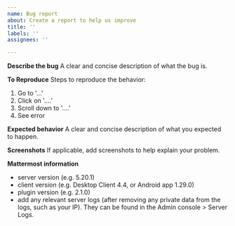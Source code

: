 ```yaml
---
name: Bug report
about: Create a report to help us improve
title: ''
labels: ''
assignees: ''

---
```


**Describe the bug**
A clear and concise description of what the bug is.

**To Reproduce**
Steps to reproduce the behavior:
1. Go to '...'
2. Click on '....'
3. Scroll down to '....'
4. See error

**Expected behavior**
A clear and concise description of what you expected to happen.

**Screenshots**
If applicable, add screenshots to help explain your problem.

**Mattermost information**
- server version (e.g. 5.20.1)
- client version (e.g. Desktop Client 4.4, or Android app 1.29.0)
- plugin version (e.g. 2.1.0)
- add any relevant server logs (after removing any private data from the logs, such as your IP). They can be found in the Admin console > Server Logs.
